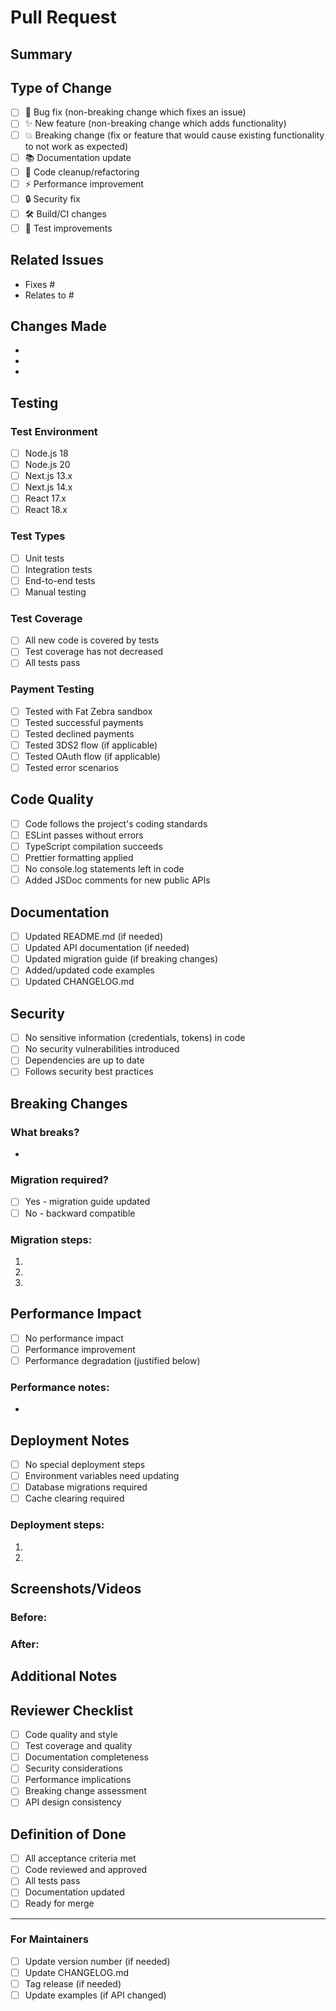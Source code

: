 # Pull Request

## Summary

<!-- Provide a brief description of the changes in this PR -->

## Type of Change

<!-- Mark the relevant option with an "x" -->

- [ ] 🐛 Bug fix (non-breaking change which fixes an issue)
- [ ] ✨ New feature (non-breaking change which adds functionality)
- [ ] 💥 Breaking change (fix or feature that would cause existing functionality to not work as expected)
- [ ] 📚 Documentation update
- [ ] 🧹 Code cleanup/refactoring
- [ ] ⚡ Performance improvement
- [ ] 🔒 Security fix
- [ ] 🛠️ Build/CI changes
- [ ] 🧪 Test improvements

## Related Issues

<!-- Link to related issues using "Fixes #123" or "Relates to #123" -->

- Fixes #
- Relates to #

## Changes Made

<!-- Provide a detailed list of the changes made -->

- 
- 
- 

## Testing

<!-- Describe the testing you've performed -->

### Test Environment

- [ ] Node.js 18
- [ ] Node.js 20
- [ ] Next.js 13.x
- [ ] Next.js 14.x
- [ ] React 17.x
- [ ] React 18.x

### Test Types

- [ ] Unit tests
- [ ] Integration tests
- [ ] End-to-end tests
- [ ] Manual testing

### Test Coverage

- [ ] All new code is covered by tests
- [ ] Test coverage has not decreased
- [ ] All tests pass

### Payment Testing

<!-- For payment-related changes -->

- [ ] Tested with Fat Zebra sandbox
- [ ] Tested successful payments
- [ ] Tested declined payments
- [ ] Tested 3DS2 flow (if applicable)
- [ ] Tested OAuth flow (if applicable)
- [ ] Tested error scenarios

## Code Quality

- [ ] Code follows the project's coding standards
- [ ] ESLint passes without errors
- [ ] TypeScript compilation succeeds
- [ ] Prettier formatting applied
- [ ] No console.log statements left in code
- [ ] Added JSDoc comments for new public APIs

## Documentation

- [ ] Updated README.md (if needed)
- [ ] Updated API documentation (if needed)
- [ ] Updated migration guide (if breaking changes)
- [ ] Added/updated code examples
- [ ] Updated CHANGELOG.md

## Security

- [ ] No sensitive information (credentials, tokens) in code
- [ ] No security vulnerabilities introduced
- [ ] Dependencies are up to date
- [ ] Follows security best practices

## Breaking Changes

<!-- If this is a breaking change, describe the impact and migration path -->

### What breaks?

- 

### Migration required?

- [ ] Yes - migration guide updated
- [ ] No - backward compatible

### Migration steps:

1. 
2. 
3. 

## Performance Impact

<!-- Describe any performance implications -->

- [ ] No performance impact
- [ ] Performance improvement
- [ ] Performance degradation (justified below)

### Performance notes:

- 

## Deployment Notes

<!-- Any special deployment considerations -->

- [ ] No special deployment steps
- [ ] Environment variables need updating
- [ ] Database migrations required
- [ ] Cache clearing required

### Deployment steps:

1. 
2. 

## Screenshots/Videos

<!-- Add screenshots or videos if the change affects UI -->

### Before:

<!-- Screenshot or description of before state -->

### After:

<!-- Screenshot or description of after state -->

## Additional Notes

<!-- Any additional information, concerns, or notes for reviewers -->

## Reviewer Checklist

<!-- For reviewers to check -->

- [ ] Code quality and style
- [ ] Test coverage and quality
- [ ] Documentation completeness
- [ ] Security considerations
- [ ] Performance implications
- [ ] Breaking change assessment
- [ ] API design consistency

## Definition of Done

- [ ] All acceptance criteria met
- [ ] Code reviewed and approved
- [ ] All tests pass
- [ ] Documentation updated
- [ ] Ready for merge

---

### For Maintainers

- [ ] Update version number (if needed)
- [ ] Update CHANGELOG.md
- [ ] Tag release (if needed)
- [ ] Update examples (if API changed)